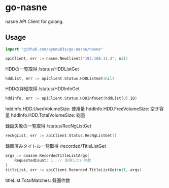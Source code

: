 # go-nasne
nasne API Client for golang.

## Usage ###

```go
import "github.com/ayumu83s/go-nasne/nasne"
```

```go
apiClient, err := nasne.NewClient("192.168.11.3", nil)
```

HDDの一覧取得
/status/HDDListGet
```go
hddList, err := apiClient.Status.HDDListGet(nil)
```

HDDの詳細取得
/status/HDDInfoGet
```go
hddInfo, err := apiClient.Status.HDDInfoGet(hddList[0].ID)
```
hddInfo.HDD.UsedVolumeSize: 使用量
hddInfo.HDD.FreeVolumeSize: 空き容量
hddInfo.HDD.TotalVolumeSize: 総量

録画失敗の一覧取得
/status/RecNgListGet
```go
recNgList, err := apiClient.Status.RecNgListGet()
```

録画済みタイトル一覧取得
/recorded/TitleListGet
```go
args := &nasne.RecordedTitleListArgs{
	RequestedCount: 1, // 取得したい件数
}
titleList, err := apiClient.Recorded.TitleListGet(nil, args)
```
titleList.TotalMatches: 録画件数
